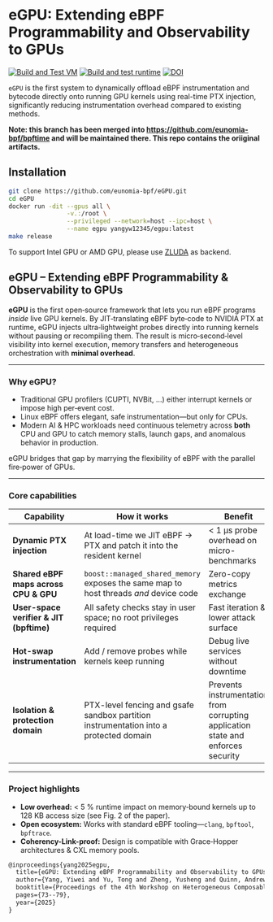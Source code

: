 # eGPU: Extending eBPF Programmability and Observability to GPUs

[![Build and Test VM](https://github.com/eunomia-bpf/eGPU/actions/workflows/build-benchmarks.yml/badge.svg)](https://github.com/eunomia-bpf/eGPU/actions/workflows/build-benchmarks.yml)
[![Build and test runtime](https://github.com/eunomia-bpf/eGPU/actions/workflows/test-attach.yml/badge.svg)](https://github.com/eunomia-bpf/eGPU/actions/workflows/test-attach.yml)
[![DOI](https://img.shields.io/badge/DOI-10.1145/3723851.3726984-1f57b6?style=flat&link=https://dl.acm.org/doi/pdf/10.1145/3723851.3726984)](https://dl.acm.org/doi/pdf/10.1145/3723851.3726984)

`eGPU` is the first system to dynamically offload eBPF instrumentation and bytecode directly onto running GPU kernels using real-time PTX injection, significantly reducing instrumentation overhead compared to existing methods.

**Note: this branch has been merged into https://github.com/eunomia-bpf/bpftime and will be maintained there. This repo contains the oriiginal artifacts.**

## Installation

```bash
git clone https://github.com/eunomia-bpf/eGPU.git
cd eGPU
docker run -dit --gpus all \
                -v.:/root \
                --privileged --network=host --ipc=host \
                --name egpu yangyw12345/egpu:latest
make release
```
To support Intel GPU or AMD GPU, please use [ZLUDA](https://github.com/vickiegpt/ZLUDA) as backend.

## eGPU – Extending eBPF Programmability & Observability to GPUs

**eGPU** is the first open‑source framework that lets you run eBPF programs *inside* live GPU kernels.
 By JIT‑translating eBPF byte‑code to NVIDIA PTX at runtime, eGPU injects ultra‑lightweight probes directly into running kernels without pausing or recompiling them. The result is micro‑second‑level visibility into kernel execution, memory transfers and heterogeneous orchestration with **minimal overhead**. ​

------

### Why eGPU?

- Traditional GPU profilers (CUPTI, NVBit, …) either interrupt kernels or impose high per‑event cost.
- Linux eBPF offers elegant, safe instrumentation—but only for CPUs.
- Modern AI & HPC workloads need continuous telemetry across **both** CPU and GPU to catch memory stalls, launch gaps, and anomalous behavior in production.

eGPU bridges that gap by marrying the flexibility of eBPF with the parallel fire‑power of GPUs. 

------

### Core capabilities

| Capability                              | How it works                                                 | Benefit                                          |
| --------------------------------------- | ------------------------------------------------------------ | ------------------------------------------------ |
| **Dynamic PTX injection**               | At load-time we JIT eBPF → PTX and patch it into the resident kernel | < 1 µs probe overhead on micro-benchmarks        |
| **Shared eBPF maps across CPU & GPU**   | `boost::managed_shared_memory` exposes the same map to host threads *and* device code | Zero-copy metrics exchange                       |
| **User-space verifier & JIT (bpftime)** | All safety checks stay in user space; no root privileges required | Fast iteration & lower attack surface            |
| **Hot-swap instrumentation**            | Add / remove probes while kernels keep running               | Debug live services without downtime             |
| **Isolation & protection domain**       | PTX-level fencing and gsafe sandbox partition instrumentation into a protected domain | Prevents instrumentation from corrupting application state and enforces security |

------

### Project highlights

- **Low overhead:** < 5 % runtime impact on memory‑bound kernels up to 128 KB access size (see Fig. 2 of the paper). 
- **Open ecosystem:** Works with standard eBPF tooling—`clang`, `bpftool`, `bpftrace`.
- **Coherency-Link-proof:** Design is compatible with Grace‑Hopper architectures & CXL memory pools.

```txt
@inproceedings{yang2025egpu,
  title={eGPU: Extending eBPF Programmability and Observability to GPUs},
  author={Yang, Yiwei and Yu, Tong and Zheng, Yusheng and Quinn, Andrew},
  booktitle={Proceedings of the 4th Workshop on Heterogeneous Composable and Disaggregated Systems},
  pages={73--79},
  year={2025}
}
```
